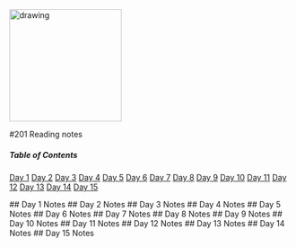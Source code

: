 
<img src="https://e7.pngegg.com/pngimages/358/1/png-clipart-software-extension-qr-code-wordpress-text-two-dimensional-code-icon-miscellaneous-text.png" alt="drawing" width="200"/>





#201 Reading notes




##### **Table of Contents**  


[Day 1](#Day1)
[Day 2](#Day2)
[Day 3](#Day3)
[Day 4](#Day4)
[Day 5](#Day5)
[Day 6](#Day6)
[Day 7](#Day7)
[Day 8](#Day8)
[Day 9](#Day9)
[Day 10](#Day10)
[Day 11](#Day11)
[Day 12](#Day12)
[Day 13](#Day13)
[Day 14](#Day14)
[Day 15](#Day15)

<a name="Day1"/>
## Day 1 Notes

<a name="Day2"/>
## Day 2 Notes

<a name="Day3"/>
## Day 3 Notes
<a name="Day4"/>
## Day 4 Notes
<a name="Day5"/>
## Day 5 Notes
<a name="Day6"/>
## Day 6 Notes
<a name="Day7"/>
## Day 7 Notes
<a name="Day8"/>
## Day 8 Notes
<a name="Day9"/>
## Day 9 Notes
<a name="Day10"/>
## Day 10 Notes
<a name="Day11"/>
## Day 11 Notes
<a name="Day12"/>
## Day 12 Notes
<a name="Day13"/>
## Day 13 Notes
<a name="Day14"/>
## Day 14 Notes
<a name="Day15"/>
## Day 15 Notes

<!-- Fill in information per day for reading notes. -->




